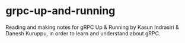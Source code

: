 # grpc-up-and-running
Reading and making notes for gRPC Up &amp; Running by Kasun Indrasiri &amp; Danesh Kuruppu, in order to learn and understand about gRPC.
